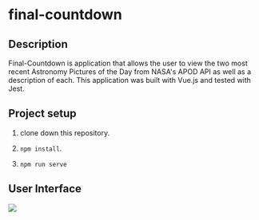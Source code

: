 # final-countdown

## Description

Final-Countdown is application that allows the user to view the two most recent Astronomy Pictures of the Day from NASA's APOD API as well as a description of each. This application was built with Vue.js and tested with Jest.

## Project setup

1. clone down this repository.

2. `npm install`.

3. `npm run serve`

## User Interface

![](<img src="./src/assets/images/final-countdown.png">)
